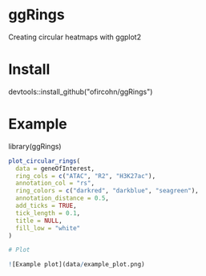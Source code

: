 # ggRings
Creating circular heatmaps with ggplot2

# Install
devtools::install_github("ofircohn/ggRings")

# Example 
library(ggRings)

```r
plot_circular_rings(
  data = geneOfInterest,
  ring_cols = c("ATAC", "R2", "H3K27ac"),
  annotation_col = "rs",
  ring_colors = c("darkred", "darkblue", "seagreen"),
  annotation_distance = 0.5,
  add_ticks = TRUE,
  tick_length = 0.1,
  title = NULL,
  fill_low = "white"
)

# Plot

![Example plot](data/example_plot.png)
